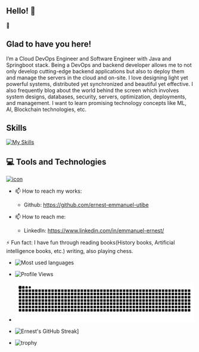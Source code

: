  ## Hello! 👋

🧍

## Glad to have you here!

I’m a Cloud DevOps Engineer and Software Engineer with Java and Springboot stack. Being a DevOps and backend developer allows me to not only develop cutting-edge backend applications but also to deploy them and manage the servers in the cloud and on-site. 
I love designing light yet powerful systems, distributed yet synchronized and beautiful yet effective. I also frequently blog about the world behind the screen which involves system designs, databases, security, servers, optimization, deployments, and management. I want to learn promising technology concepts like ML, AI, Blockchain technologies, etc.

## Skills

 [![My Skills](https://skillicons.dev/icons?i=java,postman,mysql,python,postgres)](https://skillicons.dev)
 

## 💻 Tools and Technologies

[![icon](https://skillicons.dev/icons?i=react,mysql,aws,git,github,python,html,css,bootstrap,postgres,terraform,kubernetes,ansible)](https://skillicons.dev)



- 📫 How to reach my works: 
  - Github: https://github.com/ernest-emmanuel-utibe
 
- 📫 How to reach me: 
  - LinkedIn: https://www.linkedin.com/in/emmanuel-ernest/


⚡ Fun fact: I have fun through reading books(History books, Artificial intelligence books, etc.) writing, also playing chess.


 - ![Most used languages](https://github-readme-stats.vercel.app/api/top-langs/?username=ernest-emmanuel-utibe)

 
 - ![Profile Views](https://komarev.com/ghpvc/?username=ernest-emmanuel-utibe&color=brightgreen&style=flat-square)

 - ![me](https://raw.githubusercontent.com/shahradelahi/shahradelahi/output/github-contribution-grid-snake-dark.svg#gh-dark-mode-only)


 - ![Ernest's GitHub Streak](https://github-readme-streak-stats.herokuapp.com?user=Ernest-O&theme=cobalt&date_format=j%20M%5B%20Y%5D&background=000000&border=7536B2&stroke=9243DD&ring=89502D&fire=FF9554&currStreakNum=D280FF&sideNums=BC52FF&currStreakLabel=64EAE2&sideLabels=48A8A2&dates=A42EE5)]


 - ![trophy](https://github-profile-trophy.vercel.app/?username=ernest-emmanuel-utibe&theme=nord)
